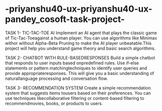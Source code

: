 # -priyanshu40-ux-priyanshu40-ux-pandey_cosoft-task-project-
TASK 1- TIC-TAC-TOE AI 
Implement an AI agent that plays the classic game of Tic-Tac-Toeagainst a human player. You can use algorithms like Minimax withor without Alpha-Beta Pruning to make the AI player unbeatable.This project will help you understand game theory and basic search algorithms.

TASK 2- CHATBOT WITH RULE-BASEDRESPONSES
Build a simple chatbot that responds to user inputs based onpredefined rules. Use if-else statements or pattern matchingtechniques to identify user queries and provide appropriateresponses. This will give you a basic understanding of naturallanguage processing and conversation flow.

TASK 3- RECOMMENDATION SYSTEM
Create a simple recommendation system that suggests items tousers based on their preferences. You can use techniques likecollaborative filtering or content-based filtering to recommendmovies, books, or products to users.
